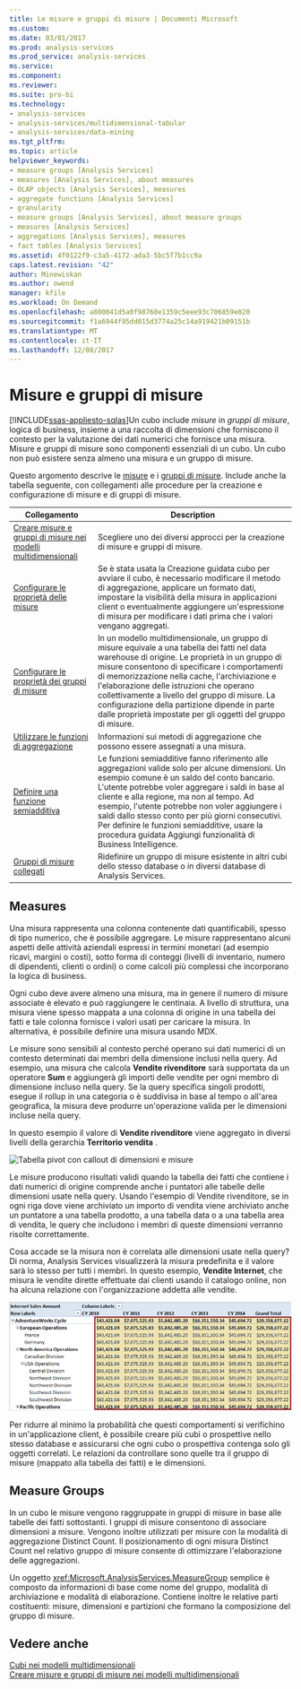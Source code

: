 ```yaml
---
title: Le misure e gruppi di misure | Documenti Microsoft
ms.custom: 
ms.date: 03/01/2017
ms.prod: analysis-services
ms.prod_service: analysis-services
ms.service: 
ms.component: 
ms.reviewer: 
ms.suite: pro-bi
ms.technology:
- analysis-services
- analysis-services/multidimensional-tabular
- analysis-services/data-mining
ms.tgt_pltfrm: 
ms.topic: article
helpviewer_keywords:
- measure groups [Analysis Services]
- measures [Analysis Services], about measures
- OLAP objects [Analysis Services], measures
- aggregate functions [Analysis Services]
- granularity
- measure groups [Analysis Services], about measure groups
- measures [Analysis Services]
- aggregations [Analysis Services], measures
- fact tables [Analysis Services]
ms.assetid: 4f0122f9-c3a5-4172-ada3-5bc5f7b1cc9a
caps.latest.revision: "42"
author: Minewiskan
ms.author: owend
manager: kfile
ms.workload: On Demand
ms.openlocfilehash: a800041d5a0f98760e1359c5eee93c706859e020
ms.sourcegitcommit: f1a6944f95dd015d3774a25c14a919421b09151b
ms.translationtype: MT
ms.contentlocale: it-IT
ms.lasthandoff: 12/08/2017
---
```

# <a name="measures-and-measure-groups"></a>Misure e gruppi di misure
[!INCLUDE[ssas-appliesto-sqlas](../../includes/ssas-appliesto-sqlas.md)]Un cubo include *misure* in *gruppi di misure*, logica di business, insieme a una raccolta di dimensioni che forniscono il contesto per la valutazione dei dati numerici che fornisce una misura. Misure e gruppi di misure sono componenti essenziali di un cubo. Un cubo non può esistere senza almeno una misura e un gruppo di misure.  
  
 Questo argomento descrive le [misure](#bkmk_measure) e i [gruppi di misure](#bkmk_mg). Include anche la tabella seguente, con collegamenti alle procedure per la creazione e configurazione di misure e di gruppi di misure.  
  
|**Collegamento**|**Description**|  
|--------------|---------------------|  
|[Creare misure e gruppi di misure nei modelli multidimensionali](../../analysis-services/multidimensional-models/create-measures-and-measure-groups-in-multidimensional-models.md)|Scegliere uno dei diversi approcci per la creazione di misure e gruppi di misure.|  
|[Configurare le proprietà delle misure](../../analysis-services/multidimensional-models/configure-measure-properties.md)|Se è stata usata la Creazione guidata cubo per avviare il cubo, è necessario modificare il metodo di aggregazione, applicare un formato dati, impostare la visibilità della misura in applicazioni client o eventualmente aggiungere un'espressione di misura per modificare i dati prima che i valori vengano aggregati.|  
|[Configurare le proprietà dei gruppi di misure](../../analysis-services/multidimensional-models/configure-measure-group-properties.md)|In un modello multidimensionale, un gruppo di misure equivale a una tabella dei fatti nel data warehouse di origine. Le proprietà in un gruppo di misure consentono di specificare i comportamenti di memorizzazione nella cache, l'archiviazione e l'elaborazione delle istruzioni che operano collettivamente a livello del gruppo di misure. La configurazione della partizione dipende in parte dalle proprietà impostate per gli oggetti del gruppo di misure.|  
|[Utilizzare le funzioni di aggregazione](../../analysis-services/multidimensional-models/use-aggregate-functions.md)|Informazioni sui metodi di aggregazione che possono essere assegnati a una misura.|  
|[Definire una funzione semiadditiva](../../analysis-services/multidimensional-models/define-semiadditive-behavior.md)|Le funzioni semiadditive fanno riferimento alle aggregazioni valide solo per alcune dimensioni. Un esempio comune è un saldo del conto bancario. L'utente potrebbe voler aggregare i saldi in base al cliente e alla regione, ma non al tempo. Ad esempio, l'utente potrebbe non voler aggiungere i saldi dallo stesso conto per più giorni consecutivi. Per definire le funzioni semiadditive, usare la procedura guidata Aggiungi funzionalità di Business Intelligence.|  
|[Gruppi di misure collegati](../../analysis-services/multidimensional-models/linked-measure-groups.md)|Ridefinire un gruppo di misure esistente in altri cubi dello stesso database o in diversi database di Analysis Services.|  
  
##  <a name="bkmk_measure"></a> Measures  
 Una misura rappresenta una colonna contenente dati quantificabili, spesso di tipo numerico, che è possibile aggregare. Le misure rappresentano alcuni aspetti delle attività aziendali espressi in termini monetari (ad esempio ricavi, margini o costi), sotto forma di conteggi (livelli di inventario, numero di dipendenti, clienti o ordini) o come calcoli più complessi che incorporano la logica di business.  
  
 Ogni cubo deve avere almeno una misura, ma in genere il numero di misure associate è elevato e può raggiungere le centinaia. A livello di struttura, una misura viene spesso mappata a una colonna di origine in una tabella dei fatti e tale colonna fornisce i valori usati per caricare la misura. In alternativa, è possibile definire una misura usando MDX.  
  
 Le misure sono sensibili al contesto perché operano sui dati numerici di un contesto determinati dai membri della dimensione inclusi nella query. Ad esempio, una misura che calcola **Vendite rivenditore** sarà supportata da un operatore **Sum** e aggiungerà gli importi delle vendite per ogni membro di dimensione incluso nella query. Se la query specifica singoli prodotti, esegue il rollup in una categoria o è suddivisa in base al tempo o all'area geografica, la misura deve produrre un'operazione valida per le dimensioni incluse nella query.  
  
 In questo esempio il valore di **Vendite rivenditore** viene aggregato in diversi livelli della gerarchia **Territorio vendita** .  
  
 ![Tabella pivot con callout di dimensioni e misure](../../analysis-services/multidimensional-models/media/ssas-keyconcepts-pivot1-measures-dimensions.png "tabella pivot con callout di dimensioni e misure")  
  
 Le misure producono risultati validi quando la tabella dei fatti che contiene i dati numerici di origine comprende anche i puntatori alle tabelle delle dimensioni usate nella query. Usando l'esempio di Vendite rivenditore, se in ogni riga dove viene archiviato un importo di vendita viene archiviato anche un puntatore a una tabella prodotto, a una tabella data o a una tabella area di vendita, le query che includono i membri di queste dimensioni verranno risolte correttamente.  
  
 Cosa accade se la misura non è correlata alle dimensioni usate nella query? Di norma, Analysis Services visualizzerà la misura predefinita e il valore sarà lo stesso per tutti i membri. In questo esempio, **Vendite Internet**, che misura le vendite dirette effettuate dai clienti usando il catalogo online, non ha alcuna relazione con l'organizzazione addetta alle vendite.  
  
 ![Valori di tabella pivot che mostra ripetuti misure](../../analysis-services/multidimensional-models/media/ssas-unrelatedmeasure.PNG "valori di tabella pivot che mostra ripetuti misure")  
  
 Per ridurre al minimo la probabilità che questi comportamenti si verifichino in un'applicazione client, è possibile creare più cubi o prospettive nello stesso database e assicurarsi che ogni cubo o prospettiva contenga solo gli oggetti correlati. Le relazioni da controllare sono quelle tra il gruppo di misure (mappato alla tabella dei fatti) e le dimensioni.  
  
##  <a name="bkmk_mg"></a> Measure Groups  
 In un cubo le misure vengono raggruppate in gruppi di misure in base alle tabelle dei fatti sottostanti. I gruppi di misure consentono di associare dimensioni a misure. Vengono inoltre utilizzati per misure con la modalità di aggregazione Distinct Count. Il posizionamento di ogni misura Distinct Count nel relativo gruppo di misure consente di ottimizzare l'elaborazione delle aggregazioni.  
  
 Un oggetto <xref:Microsoft.AnalysisServices.MeasureGroup> semplice è composto da informazioni di base come nome del gruppo, modalità di archiviazione e modalità di elaborazione. Contiene inoltre le relative parti costituenti: misure, dimensioni e partizioni che formano la composizione del gruppo di misure.  
  
## <a name="see-also"></a>Vedere anche  
 [Cubi nei modelli multidimensionali](../../analysis-services/multidimensional-models/cubes-in-multidimensional-models.md)   
 [Creare misure e gruppi di misure nei modelli multidimensionali](../../analysis-services/multidimensional-models/create-measures-and-measure-groups-in-multidimensional-models.md)  
  
  
